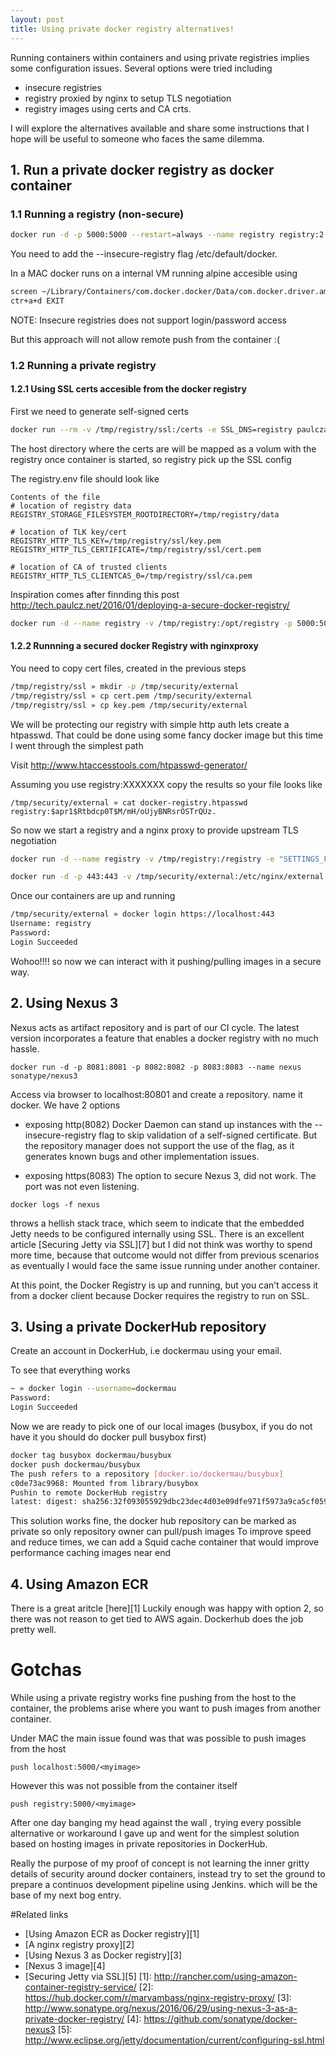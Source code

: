 ```yaml
---
layout: post
title: Using private docker registry alternatives!
---
```

Running containers within containers and using private registries implies some configuration issues. Several options were tried including
+ insecure registries
+ registry proxied by nginx to setup TLS negotiation
+ registry images using certs and CA crts.

I will explore the alternatives available and share some instructions that I hope will be useful to someone who faces the same dilemma.

## 1. Run a private docker registry as docker container

### 1.1 Running a registry (non-secure)
```bash
docker run -d -p 5000:5000 --restart=always --name registry registry:2
```
You need to add the --insecure-registry flag /etc/default/docker.

In a MAC docker runs on a internal VM running alpine accesible using

```bash
screen ~/Library/Containers/com.docker.docker/Data/com.docker.driver.amd64-linux/tty
ctr+a+d EXIT
```

NOTE: Insecure registries does not support login/password access

But this approach will not allow remote push from the container :(

### 1.2 Running a private registry

#### 1.2.1 Using SSL certs accesible from the docker registry

First we need to generate self-signed certs
```bash
docker run --rm -v /tmp/registry/ssl:/certs -e SSL_DNS=registry paulczar/omgwtfssl
```
The host directory where the certs are  will be mapped as a volum with the registry once container is started, so registry pick up the SSL config

The registry.env file should look like

```
Contents of the file
# location of registry data
REGISTRY_STORAGE_FILESYSTEM_ROOTDIRECTORY=/tmp/registry/data

# location of TLK key/cert
REGISTRY_HTTP_TLS_KEY=/tmp/registry/ssl/key.pem
REGISTRY_HTTP_TLS_CERTIFICATE=/tmp/registry/ssl/cert.pem

# location of CA of trusted clients
REGISTRY_HTTP_TLS_CLIENTCAS_0=/tmp/registry/ssl/ca.pem
```

Inspiration comes after finnding this post http://tech.paulcz.net/2016/01/deploying-a-secure-docker-registry/

```bash
docker run -d --name registry -v /tmp/registry:/opt/registry -p 5000:5000 --restart always --env-file /tmp/registry/config/registry.env registry:2
```

#### 1.2.2 Runnning a secured docker Registry with nginxproxy

You need to copy cert files, created in the previous steps
```bash
/tmp/registry/ssl » mkdir -p /tmp/security/external
/tmp/registry/ssl » cp cert.pem /tmp/security/external
/tmp/registry/ssl » cp key.pem /tmp/security/external

```

We will be protecting our registry with simple http auth lets create a htpasswd. That could be done using some fancy docker image but this time I went through the simplest path

Visit http://www.htaccesstools.com/htpasswd-generator/

Assuming you use registry:XXXXXXX
copy the results so your file looks like

```
/tmp/security/external » cat docker-registry.htpasswd
registry:$apr1$Rtbdcp0T$M/mH/oUjyBNRsrOSTrQUz.
```

So now we start a registry and a nginx proxy to provide upstream TLS negotiation
```bash
docker run -d --name registry -v /tmp/registry:/registry -e "SETTINGS_FLAVOR=local" -e "STORAGE_PATH=/registry" registry
```

```bash
docker run -d -p 443:443 -v /tmp/security/external:/etc/nginx/external --link registry:registry --name nginx-registry-proxy marvambass/nginx-registry-proxy
```
Once our containers are up and running

```bash
/tmp/security/external » docker login https://localhost:443       
Username: registry
Password:
Login Succeeded
```

Wohoo!!!! so now we can interact with it pushing/pulling images in a secure way.

## 2. Using Nexus 3

Nexus acts as artifact repository and is part of our CI cycle. The latest version incorporates a feature that enables
a docker registry with no much hassle.
```
docker run -d -p 8081:8081 -p 8082:8082 -p 8083:8083 --name nexus sonatype/nexus3
```

Access via browser to localhost:80801 and create a repository. name it docker. We have 2 options
+ exposing  http(8082)
Docker Daemon can stand up instances with the --insecure-registry flag to skip validation of a self-signed certificate. But the repository manager does not support the use of the flag, as it generates known bugs and other implementation issues.

+ exposing https(8083)
The option to secure Nexus 3, did not work. The port was not even listening.
```
docker logs -f nexus
```
throws a hellish stack trace, which seem to indicate that the embedded Jetty needs to be configured internally using SSL.
There is an excellent article [Securing Jetty via SSL][7] but I did not think was worthy to spend more time, because that outcome would not differ from previous scenarios as eventually I would face the same issue running under another container.

At this point, the Docker Registry is up and running, but you can’t access it from a docker client because Docker requires the registry to run on SSL.

## 3. Using a private DockerHub repository
Create an account in DockerHub, i.e dockermau using your email.

To see that everything works
```bash
~ » docker login --username=dockermau                                                                                     
Password:
Login Succeeded

```
Now we are ready to pick one of our local images (busybox, if you do not have it you should do docker pull busybox first)

```bash
docker tag busybox dockermau/busybux
docker push dockermau/busybux
The push refers to a repository [docker.io/dockermau/busybux]
c0de73ac9968: Mounted from library/busybox
Pushin to remote DockerHub registry
latest: digest: sha256:32f093055929dbc23dec4d03e09dfe971f5973a9ca5cf059cbfb644c206aa83f size: 527
```

This solution works fine, the docker hub repository can be marked as private so only repository owner can pull/push images
To improve speed and reduce times, we can add a Squid cache container that would improve performance caching images near end

## 4. Using Amazon ECR
There is a great aritcle [here][1]
Luckily enough was happy with option 2, so there was not reason to get tied to AWS again. Dockerhub does the job pretty well.

# Gotchas

While using a private registry works fine pushing from the host to the container, the problems arise where you want to push images from another container.

Under MAC the main issue found was that was possible to push images from the host
```
push localhost:5000/<myimage>
```
However this was not possible from the container itself
```
push registry:5000/<myimage>
```
After one day banging my head against the wall , trying every possible alternative or workaround I gave up and went for the simplest solution
based on hosting images in private repositories in DockerHub.

Really the purpose of my proof of concept is not learning the inner gritty details of security around docker containers, instead try to set the ground to prepare a continuos development pipeline using Jenkins. which will be the base of my next bog entry.

#Related links
+ [Using Amazon ECR as Docker registry][1]
+ [A nginx registry proxy][2]
+ [Using Nexus 3 as Docker registry][3]
+ [Nexus 3 image][4]
+ [Securing Jetty via SSL][5]
[1]: http://rancher.com/using-amazon-container-registry-service/
[2]: https://hub.docker.com/r/marvambass/nginx-registry-proxy/
[3]: http://www.sonatype.org/nexus/2016/06/29/using-nexus-3-as-a-private-docker-registry/
[4]: https://github.com/sonatype/docker-nexus3
[5]: http://www.eclipse.org/jetty/documentation/current/configuring-ssl.html
